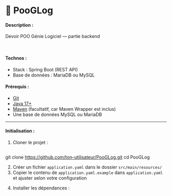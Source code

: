 # 💾 PooGLog

<h4>Description :</h4>
<p>Devoir POO Génie Logiciel — partie backend</p><br>

<h4>Technos :</h4>
<ul>
    <li>Stack : Spring Boot (REST API)</li>
    <li>Base de données : MariaDB ou MySQL</li>
</ul>

<h4>Prérequis :</h4>
<ul>
    <li><a href="https://git-scm.com/downloads">Git</a></li>
    <li><a href="https://www.oracle.com/java/technologies/javase/jdk17-archive-downloads.html">Java 17+</a></li>
    <li><a href="https://maven.apache.org/download.cgi">Maven</a> (facultatif, car Maven Wrapper est inclus)</li>
    <li>Une base de données MySQL ou MariaDB</li>
</ul>

---

<h4>Initialisation :</h4>

<ol>
    <li>Cloner le projet :</li>
</ol>

##
<clipboard-copy><tab><tab>git clone https://github.com/ton-utilisateur/PooGLog.git</clipboard-copy>
<tab><tab>cd PooGLog
<ol start="2"> <li>Créer un fichier <code>application.yaml</code> dans le dossier <code>src/main/resources/</code></li> <li>Copier le contenu de <code>application.yaml.example</code> dans <code>application.yaml</code> et ajuster selon votre configuration</li> </ol> <ol start="4"> <li>Installer les dépendances :</li> </ol>

